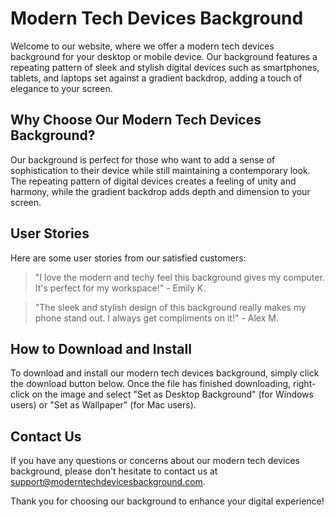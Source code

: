 <!--font:Open Sans-->

# Modern Tech Devices Background

Welcome to our website, where we offer a modern tech devices background for your desktop or mobile device. Our background features a repeating pattern of sleek and stylish digital devices such as smartphones, tablets, and laptops set against a gradient backdrop, adding a touch of elegance to your screen.

## Why Choose Our Modern Tech Devices Background?

Our background is perfect for those who want to add a sense of sophistication to their device while still maintaining a contemporary look. The repeating pattern of digital devices creates a feeling of unity and harmony, while the gradient backdrop adds depth and dimension to your screen.

## User Stories

Here are some user stories from our satisfied customers:

> "I love the modern and techy feel this background gives my computer. It's perfect for my workspace!" - Emily K.

> "The sleek and stylish design of this background really makes my phone stand out. I always get compliments on it!" - Alex M.

## How to Download and Install

To download and install our modern tech devices background, simply click the download button below. Once the file has finished downloading, right-click on the image and select "Set as Desktop Background" (for Windows users) or "Set as Wallpaper" (for Mac users).

## Contact Us

If you have any questions or concerns about our modern tech devices background, please don't hesitate to contact us at [support@moderntechdevicesbackground.com](mailto:support@moderntechdevicesbackground.com).

Thank you for choosing our background to enhance your digital experience!

<!--

Write me content for website with wallpaper which alt text is:

"A wallpaper featuring a repeating pattern of sleek and modern digital devices, such as smartphones, tablets, and laptops, set against a gradient background."

The name/title of the page should not be 1:1 copy of the alt text but rather a real content of the website which is using this wallpaper.

- Use markdown format 
- Start with heading
- Heading should be short and concise
- The content should look like a real website 
- The website should not be about the wallpaper, wallpaper is just a related background
- Heading should be contain work "wallpaper" or "background"
- Include real sections like references, contact, user stories, etc. use things relevant to the page purpose.
- Feel free to use structure like headings, bullets, numbering, blockquotes, paragraphs, horizontal lines, etc.
- You can use formatting like bold or _italic_
- You can include UTF-8 emojis
- Links should be only #hash anchors (and you can refer to the document itself)
- Do not include images


---


# Digital Devices Wallpaper Background

Welcome to our website, where we offer a sleek and modern digital devices wallpaper background for your desktop or mobile device. Our wallpaper features a repeating pattern of smartphones, tablets, and laptops set against a gradient background, adding a touch of sophistication to your screen.

## Why Choose Our Digital Devices Wallpaper Background?

Our wallpaper is perfect for those who want to add a touch of professionalism to their device while still maintaining a modern and trendy look. The repeating pattern of digital devices creates a sense of unity and harmony, while the gradient background adds depth and dimension to your screen.

## User Stories

Here are some user stories from our satisfied customers:

> "I love using this wallpaper on my work computer. It makes me feel like I'm in a tech-savvy environment, even when I'm just working from home." - John D.

> "The digital devices wallpaper background is perfect for my phone. It's stylish and unique, but not too distracting." - Sarah L.

## How to Download and Install

To download and install our digital devices wallpaper background, simply click the download button below. Once the file has finished downloading, right-click on the image and select "Set as Desktop Background" (for Windows users) or "Set as Wallpaper" (for Mac users).

## References

If you have any questions or concerns about our digital devices wallpaper background, please don't hesitate to contact us at [support@digitaldeviceswallpaper.com](mailto:support@digitaldeviceswallpaper.com).

Thank you for choosing our wallpaper to enhance your digital experience!


---


Heading should not include word "wallpaper". The website should not be about the wallpaper itself, wallpaper is just a related background, rewrite whole content.


---


# Modern Tech Devices Background

Welcome to our website, where we offer a modern tech devices background for your desktop or mobile device. Our background features a repeating pattern of sleek and stylish digital devices such as smartphones, tablets, and laptops set against a gradient backdrop, adding a touch of elegance to your screen.

## Why Choose Our Modern Tech Devices Background?

Our background is perfect for those who want to add a sense of sophistication to their device while still maintaining a contemporary look. The repeating pattern of digital devices creates a feeling of unity and harmony, while the gradient backdrop adds depth and dimension to your screen.

## User Stories

Here are some user stories from our satisfied customers:

> "I love the modern and techy feel this background gives my computer. It's perfect for my workspace!" - Emily K.

> "The sleek and stylish design of this background really makes my phone stand out. I always get compliments on it!" - Alex M.

## How to Download and Install

To download and install our modern tech devices background, simply click the download button below. Once the file has finished downloading, right-click on the image and select "Set as Desktop Background" (for Windows users) or "Set as Wallpaper" (for Mac users).

## Contact Us

If you have any questions or concerns about our modern tech devices background, please don't hesitate to contact us at [support@moderntechdevicesbackground.com](mailto:support@moderntechdevicesbackground.com).

Thank you for choosing our background to enhance your digital experience!

-->
